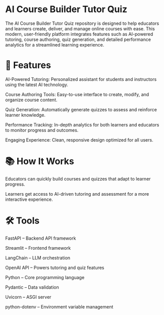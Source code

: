 # AI Course Builder Tutor Quiz
The AI Course Builder Tutor Quiz repository is designed to help educators and learners create, deliver, and manage online courses with ease. This modern, user-friendly platform integrates features such as AI-powered tutoring, course authoring, quiz generation, and detailed performance analytics for a streamlined learning experience.
# 🚀 Features
AI-Powered Tutoring: Personalized assistant for students and instructors using the latest AI technology.

Course Authoring Tools: Easy-to-use interface to create, modify, and organize course content.

Quiz Generation: Automatically generate quizzes to assess and reinforce learner knowledge.

Performance Tracking: In-depth analytics for both learners and educators to monitor progress and outcomes.

Engaging Experience: Clean, responsive design optimized for all users.
# 📚 How It Works

Educators can quickly build courses and quizzes that adapt to learner progress.

Learners get access to AI-driven tutoring and assessment for a more interactive experience.
# 🛠 Tools
FastAPI – Backend API framework

Streamlit – Frontend framework

LangChain – LLM orchestration

OpenAI API – Powers tutoring and quiz features

Python – Core programming language

Pydantic – Data validation

Uvicorn – ASGI server

python-dotenv – Environment variable management
